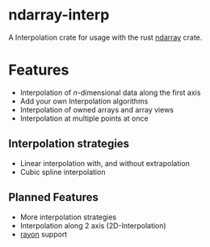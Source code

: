 # ndarray-interp
A Interpolation crate for usage with the rust [ndarray](https://crates.io/crates/ndarray) crate.

# Features
 - Interpolation of _n_-dimensional data along the first axis
 - Add your own Interpolation algorithms
 - Interpolation of owned arrays and array views
 - Interpolation at multiple points at once

## Interpolation strategies
 - Linear interpolation with, and without extrapolation
 - Cubic spline interpolation

## Planned Features
 - More interpolation strategies
 - Interpolation along 2 axis (2D-Interpolation)
 - [rayon](https://crates.io/crates/rayon) support
